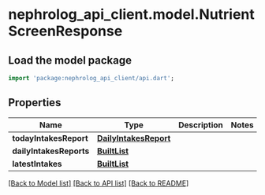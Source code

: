 # nephrolog_api_client.model.NutrientScreenResponse

## Load the model package
```dart
import 'package:nephrolog_api_client/api.dart';
```

## Properties
Name | Type | Description | Notes
------------ | ------------- | ------------- | -------------
**todayIntakesReport** | [**DailyIntakesReport**](DailyIntakesReport.md) |  | 
**dailyIntakesReports** | [**BuiltList<DailyIntakesReport>**](DailyIntakesReport.md) |  | 
**latestIntakes** | [**BuiltList<Intake>**](Intake.md) |  | 

[[Back to Model list]](../README.md#documentation-for-models) [[Back to API list]](../README.md#documentation-for-api-endpoints) [[Back to README]](../README.md)


